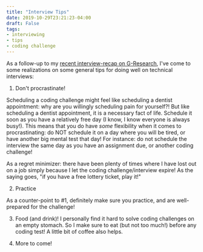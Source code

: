 ```yaml
---
title: "Interview Tips"
date: 2019-10-29T23:21:23-04:00
draft: False
tags: 
- interviewing
- tips
- coding challenge
---
```


As a follow-up to my [recent interview-recap on G-Research](../g-research-data-intelligence), I've come to some realizations on some general tips for doing well on technical interviews:

1. Don't procrastinate! 

Scheduling a coding challenge might feel like scheduling a dentist appointment: why are you willingly scheduling pain for yourself?! But like scheduling a dentist appointment, it is a necessary fact of life. Schedule it soon as you have a relatively free day (I know, I know everyone is always busy!). This means that you do have *some* flexibility when it comes to procrastinating: do NOT schedule it on a day where you will be tired, or have another big mental test that day! For instance: do not schedule the interview the same day as you have an assignment due, or another coding challenge!

As a regret minimizer: there have been plenty of times where I have lost out on a job simply because I let the coding challenge/interview expire! As the saying goes, "if you have a free lottery ticket, play it!"

2. Practice

As a counter-point to #1, definitely make sure you practice, and are well-prepared for the challenge! 

3. Food (and drink)!
I personally find it hard to solve coding challenges on an empty stomach. So I make sure to eat (but not too much!) before any coding test! A little bit of coffee also helps.

4. More to come!

